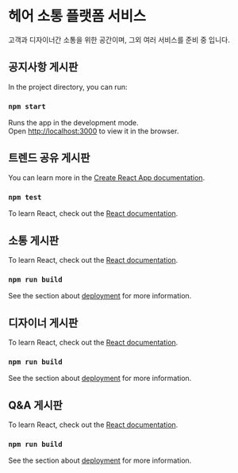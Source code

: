 # 헤어 소통 플랫폼 서비스

고객과 디자이너간 소통을 위한 공간이며, 그외 여러 서비스를 준비 중 입니다.

## 공지사항 게시판

In the project directory, you can run:

### `npm start`

Runs the app in the development mode.\
Open [http://localhost:3000](http://localhost:3000) to view it in the browser.


## 트렌드 공유 게시판
You can learn more in the [Create React App documentation](https://facebook.github.io/create-react-app/docs/getting-started).


### `npm test`

To learn React, check out the [React documentation](https://reactjs.org/).


## 소통 게시판

To learn React, check out the [React documentation](https://reactjs.org/).

### `npm run build`

See the section about [deployment](https://facebook.github.io/create-react-app/docs/deployment) for more information.

## 디자이너 게시판

To learn React, check out the [React documentation](https://reactjs.org/).


### `npm run build`

See the section about [deployment](https://facebook.github.io/create-react-app/docs/deployment) for more information.

## Q&A 게시판

To learn React, check out the [React documentation](https://reactjs.org/).


### `npm run build`

See the section about [deployment](https://facebook.github.io/create-react-app/docs/deployment) for more information.